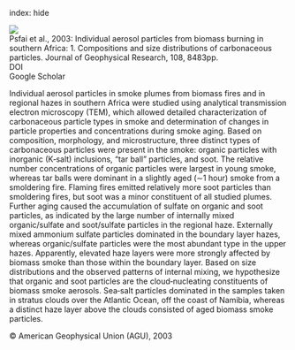 index: hide

<div class="Citation">
    <div class="Citation-thumb CitationThumb-linked"  data-href="https://doi.org/10.1029/2002jd002291">
      <img src="https://static.claimspace.cloud/climate-study-static/refs/thumbs/7/Psfai_et_al_2003-thumb.png" />
    </div>

  <div class="Citation-body">
    <div class="Citation-text">Psfai et al., 2003: Individual aerosol particles from biomass burning in southern Africa: 1. Compositions and size distributions of carbonaceous particles. <span class="Article-journal">Journal of Geophysical Research, </span><span class="Article-volume">108, </span>8483pp.</div>
    <div class="Citation-links">
      <div class="CitationLink" data-href="https://doi.org/10.1029/2002jd002291">
        <div class="CitationLink-icon CitationLink-Doi"></div>
        <div class="CitationLink-text">DOI</div>
      </div>
      <div class="CitationLink" data-href="https://scholar.google.com/scholar?q=10.1029/2002jd002291">
        <div class="CitationLink-icon CitationLink-Scholar"></div>
        <div class="CitationLink-text">Google Scholar</div>
      </div>
    </div>
  </div>
</div>

Individual aerosol particles in smoke plumes from biomass fires and in regional hazes in southern Africa were studied using analytical transmission electron microscopy (TEM), which allowed detailed characterization of carbonaceous particle types in smoke and determination of changes in particle properties and concentrations during smoke aging. Based on composition, morphology, and microstructure, three distinct types of carbonaceous particles were present in the smoke: organic particles with inorganic (K‐salt) inclusions, “tar ball” particles, and soot. The relative number concentrations of organic particles were largest in young smoke, whereas tar balls were dominant in a slightly aged (∼1 hour) smoke from a smoldering fire. Flaming fires emitted relatively more soot particles than smoldering fires, but soot was a minor constituent of all studied plumes. Further aging caused the accumulation of sulfate on organic and soot particles, as indicated by the large number of internally mixed organic/sulfate and soot/sulfate particles in the regional haze. Externally mixed ammonium sulfate particles dominated in the boundary layer hazes, whereas organic/sulfate particles were the most abundant type in the upper hazes. Apparently, elevated haze layers were more strongly affected by biomass smoke than those within the boundary layer. Based on size distributions and the observed patterns of internal mixing, we hypothesize that organic and soot particles are the cloud‐nucleating constituents of biomass smoke aerosols. Sea‐salt particles dominated in the samples taken in stratus clouds over the Atlantic Ocean, off the coast of Namibia, whereas a distinct haze layer above the clouds consisted of aged biomass smoke particles.

<div class="Citation-copy">
&copy; American Geophysical Union (AGU), 2003
</div>